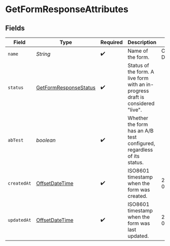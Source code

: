 # GetFormResponseAttributes


## Fields

| Field                                                                                     | Type                                                                                      | Required                                                                                  | Description                                                                               | Example                                                                                   |
| ----------------------------------------------------------------------------------------- | ----------------------------------------------------------------------------------------- | ----------------------------------------------------------------------------------------- | ----------------------------------------------------------------------------------------- | ----------------------------------------------------------------------------------------- |
| `name`                                                                                    | *String*                                                                                  | :heavy_check_mark:                                                                        | Name of the form.                                                                         | Cyber Monday Deals                                                                        |
| `status`                                                                                  | [GetFormResponseStatus](../../models/components/GetFormResponseStatus.md)                 | :heavy_check_mark:                                                                        | Status of the form. A live form with an in-progress draft is considered "live".           |                                                                                           |
| `abTest`                                                                                  | *boolean*                                                                                 | :heavy_check_mark:                                                                        | Whether the form has an A/B test configured, regardless of its status.                    |                                                                                           |
| `createdAt`                                                                               | [OffsetDateTime](https://docs.oracle.com/javase/8/docs/api/java/time/OffsetDateTime.html) | :heavy_check_mark:                                                                        | ISO8601 timestamp when the form was created.                                              | 2024-03-04T00:00:00Z                                                                      |
| `updatedAt`                                                                               | [OffsetDateTime](https://docs.oracle.com/javase/8/docs/api/java/time/OffsetDateTime.html) | :heavy_check_mark:                                                                        | ISO8601 timestamp when the form was last updated.                                         | 2024-03-04T00:00:00Z                                                                      |